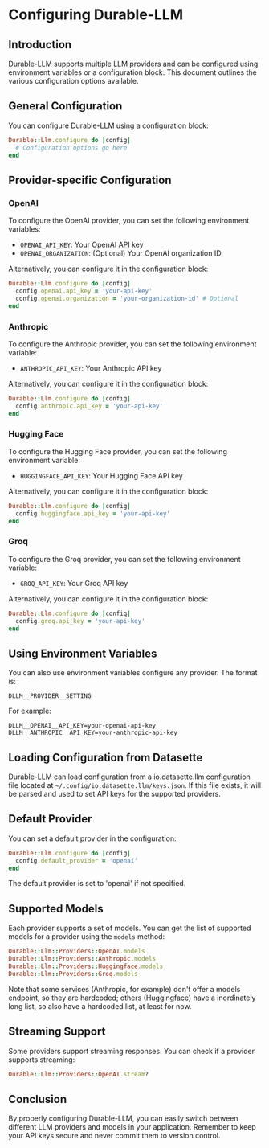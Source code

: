 # Configuring Durable-LLM

## Introduction

Durable-LLM supports multiple LLM providers and can be configured using environment variables or a configuration block. This document outlines the various configuration options available.

## General Configuration

You can configure Durable-LLM using a configuration block:

```ruby
Durable::Llm.configure do |config|
  # Configuration options go here
end
```

## Provider-specific Configuration

### OpenAI

To configure the OpenAI provider, you can set the following environment variables:

- `OPENAI_API_KEY`: Your OpenAI API key
- `OPENAI_ORGANIZATION`: (Optional) Your OpenAI organization ID

Alternatively, you can configure it in the configuration block:

```ruby
Durable::Llm.configure do |config|
  config.openai.api_key = 'your-api-key'
  config.openai.organization = 'your-organization-id' # Optional
end
```

### Anthropic

To configure the Anthropic provider, you can set the following environment variable:

- `ANTHROPIC_API_KEY`: Your Anthropic API key

Alternatively, you can configure it in the configuration block:

```ruby
Durable::Llm.configure do |config|
  config.anthropic.api_key = 'your-api-key'
end
```

### Hugging Face

To configure the Hugging Face provider, you can set the following environment variable:

- `HUGGINGFACE_API_KEY`: Your Hugging Face API key

Alternatively, you can configure it in the configuration block:

```ruby
Durable::Llm.configure do |config|
  config.huggingface.api_key = 'your-api-key'
end
```

### Groq

To configure the Groq provider, you can set the following environment variable:

- `GROQ_API_KEY`: Your Groq API key

Alternatively, you can configure it in the configuration block:

```ruby
Durable::Llm.configure do |config|
  config.groq.api_key = 'your-api-key'
end
```

## Using Environment Variables

You can also use environment variables configure any provider. The format is:

```
DLLM__PROVIDER__SETTING
```

For example:

```
DLLM__OPENAI__API_KEY=your-openai-api-key
DLLM__ANTHROPIC__API_KEY=your-anthropic-api-key
```

## Loading Configuration from Datasette

Durable-LLM can load configuration from a io.datasette.llm configuration file located at `~/.config/io.datasette.llm/keys.json`. If this file exists, it will be parsed and used to set API keys for the supported providers.

## Default Provider

You can set a default provider in the configuration:

```ruby
Durable::Llm.configure do |config|
  config.default_provider = 'openai'
end
```

The default provider is set to 'openai' if not specified.

## Supported Models

Each provider supports a set of models. You can get the list of supported models for a provider using the `models` method:

```ruby
Durable::Llm::Providers::OpenAI.models
Durable::Llm::Providers::Anthropic.models
Durable::Llm::Providers::Huggingface.models
Durable::Llm::Providers::Groq.models
```

Note that some services (Anthropic, for example) don't offer a models endpoint, so they are hardcoded; others (Huggingface) have a inordinately long list, so also have a hardcoded list, at least for now.

## Streaming Support

Some providers support streaming responses. You can check if a provider supports streaming:

```ruby
Durable::Llm::Providers::OpenAI.stream?
```

## Conclusion

By properly configuring Durable-LLM, you can easily switch between different LLM providers and models in your application. Remember to keep your API keys secure and never commit them to version control.

